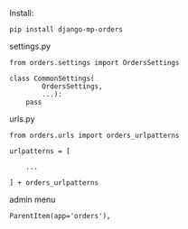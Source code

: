 Install:
```
pip install django-mp-orders
```
settings.py
```
from orders.settings import OrdersSettings
 
class CommonSettings(
        OrdersSettings,
        ...):
    pass

```

urls.py
```
from orders.urls import orders_urlpatterns
 
urlpatterns = [

    ...

] + orders_urlpatterns
```

admin menu
```
ParentItem(app='orders'),
```
